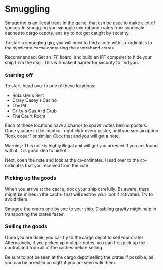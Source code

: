 # Smuggling

Smuggling is an illegal trade in the game, that can be used to make a lot of spesos. In smuggling you smuggle contraband crates from syndicate caches to cargo depots, and try to not get caught by security.

To start a smuggling gig, you will need to find a note with co-ordinates to the syndicate cache containing the contraband crates.

Recommended: Get an IFF board, and build an IFF computer to hide your ship from the map. This will make it harder for security to find you.

### Starting off


To start, head over to one of these locations:

* Robuster's Rest
* Crazy Casey's Casino
* The Pit
* Grifty's Gas And Grub
* The Court Room

Each of these locations have a chance to spawn notes behind posters. Once you are in the location, right click every poster, until you see an option "look closer" or similar. Click that and you will get a note.

Warning: This note is highly illegal and will get you arrested if you are found with it! It is good idea to hide it.

Next, open the note and look at the co-ordinates. Head over to the co-ordinates that you received from the note.

### Picking up the goods


When you arrive at the cache, dock your ship carefully. Be aware, there might be mines in the cache, that will destroy your loot if activated. Try to avoid them.

Smuggle the crates one by one to your ship. Disabling gravity might help in transporting the crates faster.

### Selling the goods


Once you are done, you can fly to the cargo depot to sell your crates. Alternatively, if you picked up multiple notes, you can first pick up the contraband from all of the caches before selling.

Be sure to not be seen at the cargo depot selling the crates if possible, as you can be arrested on sight if you are seen with them.
